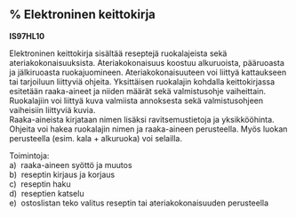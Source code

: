 % Elektroninen keittokirja
------------------------

**IS97HL10**

Elektroninen keittokirja sisältää reseptejä ruokalajeista sekä
ateriakokonaisuuksista. Ateriakokonaisuus koostuu alkuruoista,
pääruoasta ja jälkiruoasta ruokajuomineen. Ateriakokonaisuuteen voi
liittyä kattaukseen tai tarjoiluun liittyviä ohjeita. Yksittäisen
ruokalajin kohdalla keittokirjassa esitetään raaka-aineet ja niiden
määrät sekä valmistusohje vaiheittain. Ruokalajiin voi liittyä kuva
valmiista annoksesta sekä valmistusohjeen vaiheisiin liittyviä kuvia. \
Raaka-aineista kirjataan nimen lisäksi ravitsemustietoja ja
yksikkööhinta. Ohjeita voi hakea ruokalajin nimen ja raaka-aineen
perusteella. Myös luokan perusteella (esim. kala + alkuruoka) voi
selailla.

Toimintoja: \
a)  raaka-aineen syöttö ja muutos \
b)  reseptin kirjaus ja korjaus \
c)  reseptin haku \
d)  reseptien katselu \
e)  ostoslistan teko valitus reseptin tai ateriakokonaisuuden
perusteella \
  \
 

